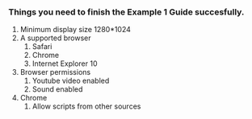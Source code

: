### Things you need to finish the Example 1 Guide succesfully.

1. Minimum display size 1280*1024
1. A supported browser  
	1. Safari  
	1. Chrome  
	1. Internet Explorer 10  
1. Browser permissions  
	1. Youtube video enabled  
	1. Sound enabled  
1. Chrome
	1. Allow scripts from other sources  
